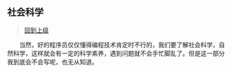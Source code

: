 ## 社会科学

> [回到上级](../README.md)

&emsp;&emsp;当然，好的程序员仅仅懂得编程技术肯定时不行的，我们要了解社会科学，自然科学，这样就会有一定的科学素养，遇到问题就不会手忙脚乱了。但是这一部分我到底会不会写呢，也无从知道。